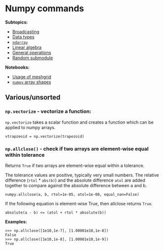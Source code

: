 # Numpy commands

**Subtopics:**
- [Broadcasting](broadcasting.md)
- [Data types](datatypes.md)
- [`ndarray`](ndarray.md)
- [Linear algebra](linearalgebra.md)
- [General operations](./operations.md)
- [Random submodule](./random.md)


**Notebooks:**
- [Usage of meshgrid](./meshgrid.ipynb)
- [`numpy` array shapes](numpy_array_shape.ipynb)


## Various/unsorted

### `np.vectorize` - vectorize a function:

`np.vectorize` takes a scalar function and creates a function which can be applied to numpy arrays.

~~~~
vtrapzeoid = np.vectorize(trapezoid)
~~~~

### `np.allclose()` - check if two arrays are element-wise equal within tolerance

Returns `True` if two arrays are element-wise equal within a tolerance.

The tolerance values are positive, typically very small numbers. The relative difference (`rtol` *
`abs(b)`) and the absolute difference `atol` are added together to compare against the absolute
difference between a and b.

~~~~
numpy.allclose(a, b, rtol=1e-05, atol=1e-08, equal_nan=False)
~~~~


If the following equation is element-wise True, then allclose returns `True`.

~~~~
absolute(a - b) <= (atol + rtol * absolute(b))
~~~~



**Examples:**

~~~~
>>> np.allclose([1e10,1e-7], [1.00001e10,1e-8])
False
>>> np.allclose([1e10,1e-8], [1.00001e10,1e-9])
True
~~~~
